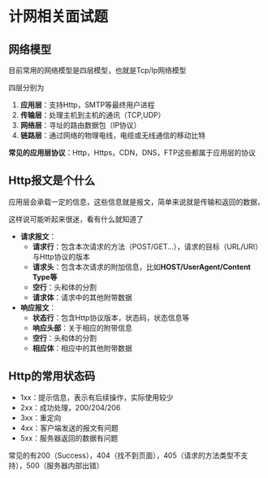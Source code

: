 # 计网相关面试题

## 网络模型

目前常用的网络模型是四层模型，也就是Tcp/Ip网络模型

四层分别为
1. **应用层**：支持Http，SMTP等最终用户进程
2. **传输层**：处理主机到主机的通讯（TCP,UDP）
3. **网络层**：寻址的路由数据包（IP协议）
4. **链路层**：通过网络的物理电线，电缆或无线通信的移动比特

**常见的应用层协议**：Http，Https，CDN，DNS，FTP这些都属于应用层的协议

## Http报文是个什么

应用层会承载一定的信息，这些信息就是报文，简单来说就是传输和返回的数据，

这样说可能听起来很迷，看有什么就知道了

- **请求报文**：
	- **请求行**：包含本次请求的方法（POST/GET...），请求的目标（URL/URI）与Http协议的版本
	- **请求头**：包含本次请求的附加信息，比如**HOST/UserAgent/Content Type等**
	- **空行**：头和体的分割
	- **请求体**：请求中的其他附带数据
- **响应报文**：
	- **状态行**：包含Http协议版本，状态码，状态信息等
	- **响应头部**：关于相应的附带信息
	- **空行**：头和体的分割
	- **相应体**：相应中的其他附带数据

## Http的常用状态码

- 1xx：提示信息，表示有后续操作，实际使用较少
- 2xx：成功处理，200/204/206
- 3xx：重定向
- 4xx：客户端发送的报文有问题
- 5xx：服务器返回的数据有问题

常见的有200（Success），404（找不到页面），405（请求的方法类型不支持），500（服务器内部出错）

